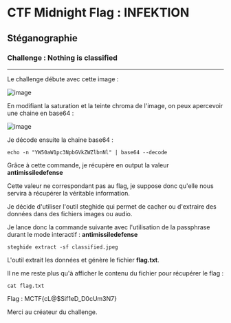 # CTF Midnight Flag : INFEKTION

## Stéganographie

### Challenge : Nothing is classified

***

Le challenge débute avec cette image :

![image](https://user-images.githubusercontent.com/49941629/165689108-f76cdf3c-f460-4e4a-9b76-64ad15b2d16e.png)

En modifiant la saturation et la teinte chroma de l'image, on peux apercevoir une chaine en base64 :

![image](https://user-images.githubusercontent.com/49941629/165690706-ba35a4fd-56a7-48c7-a78e-2d91016edeb9.png)

Je décode ensuite la chaine base64 :

```
echo -n "YW50aW1pc3NpbGVkZWZlbnNl" | base64 --decode
```

Grâce à cette commande, je récupère en output la valeur **antimissiledefense**

Cette valeur ne correspondant pas au flag, je suppose donc qu'elle nous servira à récupérer la véritable information.

Je décide d'utiliser l'outil steghide qui permet de cacher ou d'extraire des données dans des fichiers images ou audio.

Je lance donc la commande suivante avec l'utilisation de la passphrase durant le mode interactif : **antimissiledefense**

```
steghide extract -sf classified.jpeg
```

L'outil extrait les données et génère le fichier **flag.txt**.

Il ne me reste plus qu'à afficher le contenu du fichier pour récupérer le flag :

```
cat flag.txt
```

Flag : MCTF{cL@$Sif1eD_D0cUm3N7}

Merci au créateur du challenge.
